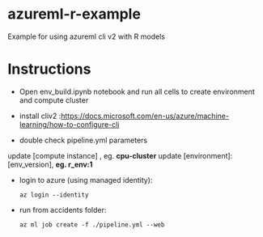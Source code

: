 # azureml-r-example
Example for using azureml cli v2 with R models

# Instructions
- Open env_build.ipynb notebook and run all cells to create environment and compute cluster 
- install cliv2 :https://docs.microsoft.com/en-us/azure/machine-learning/how-to-configure-cli

- double check pipeline.yml parameters

update [compute instance] , eg. <b>cpu-cluster</b>
update [environment]:[env_version], <b>eg. r_env:1</b>

- login to azure (using managed identity):

  <code>az login --identity</code>

- run from accidents folder: 
  
  <code>az ml job create -f ./pipeline.yml --web</code>
